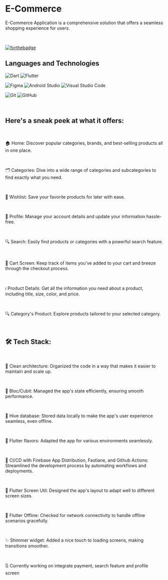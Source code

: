 # E-Commerce

E-Commerce Application is a comprehensive solution that offers a seamless shopping experience for users.

&nbsp;

[![forthebadge](https://forthebadge.com/images/badges/made-with-flutter.svg)](https://flutter.dev/)


## Languages and Technologies

![Dart](https://img.shields.io/badge/dart-%230175C2.svg?style=for-the-badge&logo=dart&logoColor=white)
![Flutter](https://img.shields.io/badge/Flutter-%2302569B.svg?style=for-the-badge&logo=Flutter&logoColor=white)


![Figma](https://img.shields.io/badge/figma-%23F24E1E.svg?style=for-the-badge&logo=figma&logoColor=white)
![Android Studio](https://img.shields.io/badge/Android%20Studio-3DDC84.svg?style=for-the-badge&logo=android-studio&logoColor=white)
![Visual Studio Code](https://img.shields.io/badge/Visual%20Studio%20Code-0078d7.svg?style=for-the-badge&logo=visual-studio-code&logoColor=white)

![Git](https://img.shields.io/badge/git-%23F05033.svg?style=for-the-badge&logo=git&logoColor=white)
![GitHub](https://img.shields.io/badge/github-%23121011.svg?style=for-the-badge&logo=github&logoColor=white)


&nbsp;

## Here's a sneak peek at what it offers:

&nbsp;

🏠 Home: Discover popular categories, brands, and best-selling products all in one place.

&nbsp;

🗂️ Categories: Dive into a wide range of categories and subcategories to find exactly what you need.

&nbsp;

💖 Wishlist: Save your favorite products for later with ease.

&nbsp;

👤 Profile: Manage your account details and update your information hassle-free.

&nbsp;

🔍 Search: Easily find products or categories with a powerful search feature.

&nbsp;

🛒 Cart Screen: Keep track of items you've added to your cart and breeze through the checkout process.

&nbsp;

ℹ️ Product Details: Get all the information you need about a product, including title, size, color, and price.

&nbsp;

🔍 Category's Product: Explore products tailored to your selected category.

&nbsp;
&nbsp;

## 🛠️ Tech Stack:

&nbsp;

🧱 Clean architecture: Organized the code in a way that makes it easier to maintain and scale up.

&nbsp;

🔵 Bloc/Cubit: Managed the app's state efficiently, ensuring smooth performance.

&nbsp;

🏰 Hive database: Stored data locally to make the app's user experience seamless, even offline.

&nbsp;

🌈 Flutter flavors: Adapted the app for various environments seamlessly.

&nbsp;

🚀 CI/CD with Firebase App Distribution, Fastlane, and Github Actions: Streamlined the development process by automating workflows and deployments.

&nbsp;

📱 Flutter Screen Util: Designed the app's layout to adapt well to different screen sizes.

&nbsp;

📶 Flutter Offline: Checked for network connectivity to handle offline scenarios gracefully.

&nbsp;

✨ Shimmer widget: Added a nice touch to loading screens, making transitions smoother.

&nbsp;

🔃 Currently working on integrate payment, search feature and profile screen
